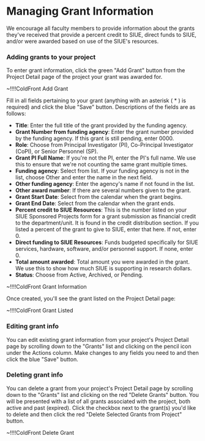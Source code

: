 # Managing Grant Information

We encourage all faculty members to provide information about the grants they've received that provide a percent credit to SIUE, direct funds to SIUE, and/or were awarded based on use of the SIUE's resources.

### Adding grants to your project

To enter grant information, click the green "Add Grant" button from the Project Detail page of the project your grant was awarded for.

~!!!!ColdFront Add Grant

Fill in all fields pertaining to your grant (anything with an asterisk ( * ) is required) and click the blue "Save" button. Descriptions of the fields are as follows:

- **Title**: Enter the full title of the grant provided by the funding agency.
- **Grant Number from funding agency**: Enter the grant number provided by the funding agency. If this grant is still pending, enter 0000.
- **Role**: Choose from Principal Investigator (PI), Co-Principal Investigator (CoPI), or Senior Personnel (SP).
- **Grant PI Full Name**: If you're not the PI, enter the PI's full name. We use this to ensure that we're not counting the same grant multiple times.
- **Funding agency**: Select from list. If your funding agency is not in the list, choose Other and enter the name in the next field.
- **Other funding agency**: Enter the agency's name if not found in the list.
- **Other award number**: If there are several numbers given to the grant.
- **Grant Start Date**: Select from the calendar when the grant begins.
- **Grant End Date**: Select from the calendar when the grant ends.
- **Percent credit to SIUE Resources**: This is the number listed on your SIUE Sponsored Projects form for a grant submission as financial credit to the department/unit. It is found in the credit distribution section. If you listed a percent of the grant to give to SIUE, enter that here. If not, enter 0.
- **Direct funding to SIUE Resources**: Funds budgeted specifically for SIUE services, hardware, software, and/or personnel support. If none, enter 0.
- **Total amount awarded**: Total amount you were awarded in the grant. We use this to show how much SIUE is supporting in research dollars.
- **Status**: Choose from Active, Archived, or Pending.

~!!!!ColdFront Grant Information

Once created, you'll see the grant listed on the Project Detail page:

~!!!!ColdFront Grant Listed

### Editing grant info

You can edit existing grant information from your project's Project Detail page by scrolling down to the "Grants" list and clicking on the pencil icon under the Actions column. Make changes to any fields you need to and then click the blue "Save" button.

### Deleting grant info

You can delete a grant from your project's Project Detail page by scrolling down to the "Grants" list and clicking on the red "Delete Grants" button. You will be presented with a list of all grants associated with the project, both active and past (expired). Click the checkbox next to the grant(s) you'd like to delete and then click the red "Delete Selected Grants from Project" button.

~!!!!ColdFront Delete Grant

